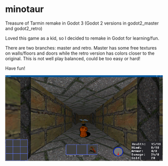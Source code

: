 # minotaur
Treasure of Tarmin remake in Godot 3 (Godot 2 versions in godot2_master and godot2_retro)

Loved this game as a kid, so I decided to remake in Godot for learning/fun.

There are two branches:  master and retro.  Master has some free textures on walls/floors and doors while 
the retro version has colors closer to the original.  This is not well play balanced, could be too easy or hard!

Have fun! 

![SS](ss.png)
